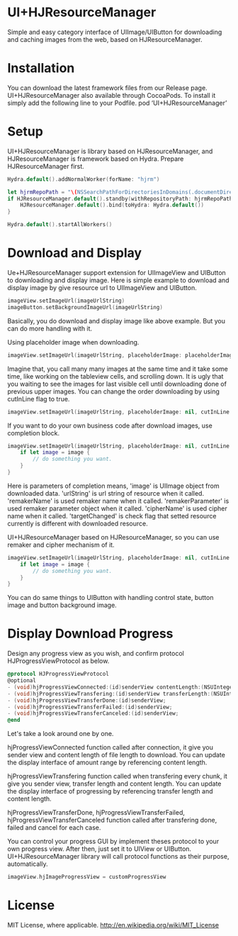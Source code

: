 UI+HJResourceManager
============

Simple and easy category interface of UIImage/UIButton for downloading and caching images from the web, based on HJResourceManager.

# Installation

You can download the latest framework files from our Release page.
UI+HJResourceManager also available through CocoaPods. To install it simply add the following line to your Podfile.
pod ‘UI+HJResourceManager’

# Setup

UI+HJResourceManager is library based on HJResourceManager, and HJResourceManager is framework based on Hydra.
Prepare HJResourceManager first.

```swift
Hydra.default().addNormalWorker(forName: "hjrm")

let hjrmRepoPath = "\(NSSearchPathForDirectoriesInDomains(.documentDirectory, .userDomainMask, true)[0])/hjrm"
if HJResourceManager.default().standby(withRepositoryPath: hjrmRepoPath, localJobWorkerName: "hjrm", remoteJobWorkerName: "hjrm") {
    HJResourceManager.default().bind(toHydra: Hydra.default())
}

Hydra.default().startAllWorkers()
```

# Download and Display

Ue+HJResourceManager support extension for UIImageView and UIButton to downloading and display image.
Here is simple example to download and display image by give resource url to UIImageView and UIButton.

```swift
imageView.setImageUrl(imageUrlString)
imageButton.setBackgroundImageUrl(imageUrlString)
```

Basically, you do download and display image like above example.
But you can do more handling with it.

Using placeholder image when downloading.

```swift
imageView.setImageUrl(imageUrlString, placeholderImage: placeholderImage)
```

Imagine that, you call many many images at the same time and it take some time, like working on the tableview cells, and scrolling down.
It is ugly that you waiting to see the images for last visible cell until downloading done of previous upper images.
You can change the order downloading by using cutInLine flag to true.

```swift
imageView.setImageUrl(imageUrlString, placeholderImage: nil, cutInLine: true)
```

If you want to do your own business code after download images, use completion block.

```swift
imageView.setImageUrl(imageUrlString, placeholderImage: nil, cutInLine: true) { (image:UIImage?, urlStirng:String?, remakeName:String?, remakerParameter:Any?, cipherName:String?, targetChanged:Bool) in
    if let image = image {
        // do something you want.
    }
}
```

Here is parameters of completion means,
'image' is UIImage object from downloaded data.
'urlString' is url string of resource when it called.
'remakerName' is used remaker name when it called.
'remakerParameter' is used remaker parameter object when it called.
'cipherName' is used cipher name when it called.
'targetChanged' is check flag that setted resource currently is different with downloaded resource.

UI+HJResourceManager based on HJResourceManager, so you can use remaker and cipher mechanism of it.

```swift
imageView.setImageUrl(imageUrlString, placeholderImage: nil, cutInLine: true, remakerName: "resize", remakerParameter: ["width":300, "height":300]) { (image:UIImage?, urlStirng:String?, remakeName:String?, remakerParameter:Any?, cipherName:String?, targetChanged:Bool) in
    if let image = image {
        // do something you want.
    }
}
```

You can do same things to UIButton with handling control state, button image and button background image.

# Display Download Progress

Design any progress view as you wish, and confirm protocol HJProgressViewProtocol as below.

```objective-c
@protocol HJProgressViewProtocol
@optional
- (void)hjProgressViewConnected:(id)senderView contentLength:(NSUInteger)contentLength;
- (void)hjProgressViewTransfering:(id)senderView transferLength:(NSUInteger)transferLength contentLength:(NSUInteger)contentLength;
- (void)hjProgressViewTransferDone:(id)senderView;
- (void)hjProgressViewTransferFailed:(id)senderView;
- (void)hjProgressViewTransferCanceled:(id)senderView;
@end
```

Let's take a look around one by one.

hjProgressViewConnected function called after connection, it give you sender view and content length of file length to download.
You can update the display interface of amount range by referencing content length.

hjProgressViewTransfering function called when transfering every chunk, it give you sender view, transfer length and content length.
You can update the display interface of progressing by referencing transfer length and content length.

hjProgressViewTransferDone, hjProgressViewTransferFailed, hjProgressViewTransferCanceled function called after transfering done, failed and cancel for each case.

You can control your progress GUI by implement theses protocol to your own progress view.
After then, just set it to UIView or UIButton.
UI+HJResourceManager library will call protocol functions as their purpose, automatically.

```swift
imageView.hjImageProgressView = customProgressView
```

# License

MIT License, where applicable. http://en.wikipedia.org/wiki/MIT_License
